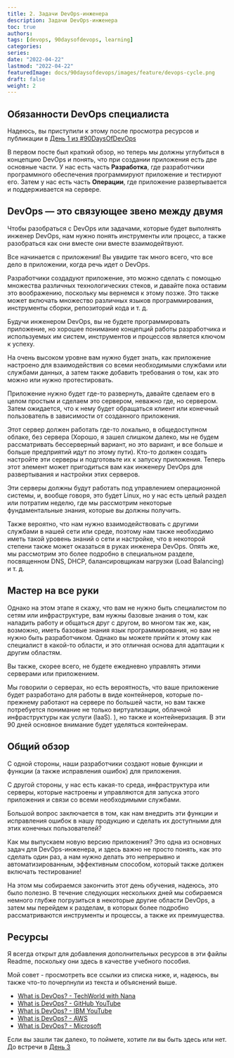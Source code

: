 ```yaml
---
title: 2. Задачи DevOps-инженера
description: Задачи DevOps-инженера
toc: true
authors:
tags: [devops, 90daysofdevops, learning]
categories:
series:
date: "2022-04-22"
lastmod: "2022-04-22"
featuredImage: docs/90daysofdevops/images/feature/devops-cycle.png
draft: false
weight: 2
---
```


## Обязанности DevOps специалиста

Надеюсь, вы приступили к этому после просмотра ресурсов и публикации в [День 1 из #90DaysOfDevOps](../day01)

В первом посте был краткий обзор, но теперь мы должны углубиться в концепцию DevOps и понять, что при создании приложения есть две основные части. У нас есть часть **Разработка**, где разработчики программного обеспечения программируют приложение и тестируют его. Затем у нас есть часть **Операции**, где приложение развертывается и поддерживается на сервере.

## DevOps — это связующее звено между двумя

Чтобы разобраться с DevOps или задачами, которые будет выполнять инженер DevOps, нам нужно понять инструменты или процесс, а также разобраться как они вместе они вместе взаимодейтвуют.

Все начинается с приложения! Вы увидите так много всего, что все дело в приложении, когда речь идет о DevOps.

Разработчики создадуют приложение, это можно сделать с помощью множества различных технологических стеков, и давайте пока оставим это воображению, поскольку мы вернемся к этому позже. Это также может включать множество различных языков программирования, инструменты сборки, репозиторий кода и т. д.

Будучи инженером DevOps, вы не будете программировать приложение, но хорошее понимание концепций работы разработчика и используемых им систем, инструментов и процессов является ключом к успеху.

На очень высоком уровне вам нужно будет знать, как приложение настроено для взаимодействия со всеми необходимыми службами или службами данных, а затем также добавить требования о том, как это можно или нужно протестировать.

Приложение нужно будет где-то развернуть, давайте сделаем его в целом простым и сделаем это сервером, неважно где, но сервером. Затем ожидается, что к нему будет обращаться клиент или конечный пользователь в зависимости от созданного приложения.

Этот сервер должен работать где-то локально, в общедоступном облаке, без сервера (Хорошо, я зашел слишком далеко, мы не будем рассматривать бессерверный вариант, но это вариант, и все больше и больше предприятий идут по этому пути). Кто-то должен создать настройте эти серверы и подготовьте их к запуску приложения. Теперь этот элемент может пригодиться вам как инженеру DevOps для развертывания и настройки этих серверов.

Эти серверы должны будут работать под управлением операционной системы, и, вообще говоря, это будет Linux, но у нас есть целый раздел или потратим неделю, где мы рассмотрим некоторые фундаментальные знания, которые вы должны получить.

Также вероятно, что нам нужно взаимодействовать с другими службами в нашей сети или среде, поэтому нам также необходимо иметь такой уровень знаний о сети и настройке, что в некоторой степени также может оказаться в руках инженера DevOps. Опять же, мы рассмотрим это более подробно в специальном разделе, посвященном DNS, DHCP, балансировщикам нагрузки (Load Balancing) и т. д.

## Мастер на все руки

Однако на этом этапе я скажу, что вам не нужно быть специалистом по сетям или инфраструктуре, вам нужны базовые знания о том, как наладить работу и общаться друг с другом, во многом так же, как, возможно, иметь базовые знания язык программирования, но вам не нужно быть разработчиком. Однако вы можете прийти к этому как специалист в какой-то области, и это отличная основа для адаптации к другим областям.

Вы также, скорее всего, не будете ежедневно управлять этими серверами или приложением.

Мы говорили о серверах, но есть вероятность, что ваше приложение будет разработано для работы в виде контейнеров, которые по-прежнему работают на сервере по большей части, но вам также потребуется понимание не только виртуализации, облачной инфраструктуры как услуги (IaaS). ), но также и контейнеризация. В эти 90 дней основное внимание будет уделяться контейнерам.

## Общий обзор

С одной стороны, наши разработчики создают новые функции и функции (а также исправления ошибок) для приложения.

С другой стороны, у нас есть какая-то среда, инфраструктура или серверы, которые настроены и управляются для запуска этого приложения и связи со всеми необходимыми службами.

Большой вопрос заключается в том, как нам внедрить эти функции и исправления ошибок в нашу продукцию и сделать их доступными для этих конечных пользователей?

Как мы выпускаем новую версию приложения? Это одна из основных задач для DevOps-инженера, и здесь важно не просто понять, как это сделать один раз, а нам нужно делать это непрерывно и автоматизированным, эффективным способом, который также должен включать тестирование!

На этом мы собираемся закончить этот день обучения, надеюсь, это было полезно. В течение следующих нескольких дней мы собираемся немного глубже погрузиться в некоторые другие области DevOps, а затем мы перейдем к разделам, в которых более подробно рассматриваются инструменты и процессы, а также их преимущества.

## Ресурсы

Я всегда открыт для добавления дополнительных ресурсов в эти файлы Readme, поскольку они здесь в качестве учебного пособия.

Мой совет - просмотреть все ссылки из списка ниже, и, надеюсь, вы также что-то почерпнули из текста и объяснений выше.

- [What is DevOps? - TechWorld with Nana](https://www.youtube.com/watch?v=0yWAtQ6wYNM)
- [What is DevOps? - GitHub YouTube](https://www.youtube.com/watch?v=kBV8gPVZNEE)
- [What is DevOps? - IBM YouTube](https://www.youtube.com/watch?v=UbtB4sMaaNM)
- [What is DevOps? - AWS ](https://aws.amazon.com/devops/what-is-devops/)
- [What is DevOps? - Microsoft](https://docs.microsoft.com/en-us/devops/what-is-devops)

Если вы зашли так далеко, то поймете, хотите ли вы быть здесь или нет. До встречи в [День 3](../day03)
